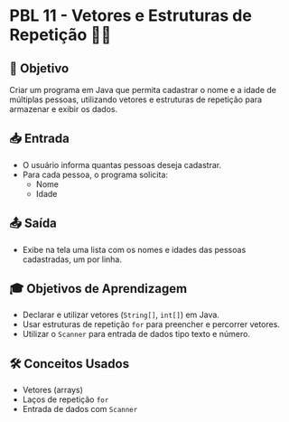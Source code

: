 # PBL 11 - Vetores e Estruturas de Repetição 🧮🔁

## 🎯 Objetivo
Criar um programa em Java que permita cadastrar o nome e a idade de múltiplas pessoas, utilizando vetores e estruturas de repetição para armazenar e exibir os dados.

## 📥 Entrada
- O usuário informa quantas pessoas deseja cadastrar.
- Para cada pessoa, o programa solicita:
  - Nome
  - Idade

## 📤 Saída
- Exibe na tela uma lista com os nomes e idades das pessoas cadastradas, um por linha.

## 🎓 Objetivos de Aprendizagem
- Declarar e utilizar vetores (`String[]`, `int[]`) em Java.
- Usar estruturas de repetição `for` para preencher e percorrer vetores.
- Utilizar o `Scanner` para entrada de dados tipo texto e número.

## 🛠️ Conceitos Usados
- Vetores (arrays)
- Laços de repetição `for`
- Entrada de dados com `Scanner`
